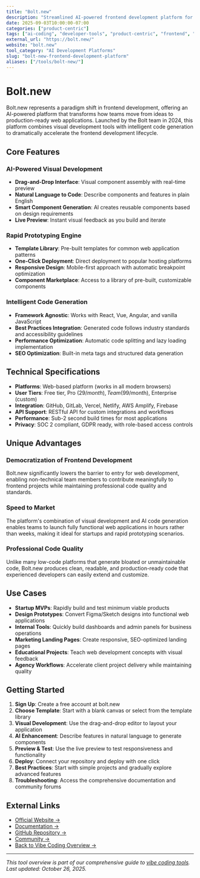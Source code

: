 ```yaml
---
title: "Bolt.new"
description: "Streamlined AI-powered frontend development platform for rapid prototyping and deployment with visual development tools"
date: 2025-09-03T10:00:00-07:00
categories: ["product-centric"]
tags: ["ai-coding", "developer-tools", "product-centric", "frontend", "rapid-prototyping"]
external_url: "https://bolt.new/"
website: "bolt.new"
tool_category: "AI Development Platforms"
slug: "bolt-new-frontend-development-platform"
aliases: ["/tools/bolt-new/"]
---
```


# Bolt.new

Bolt.new represents a paradigm shift in frontend development, offering an AI-powered platform that transforms how teams move from ideas to production-ready web applications. Launched by the Bolt team in 2024, this platform combines visual development tools with intelligent code generation to dramatically accelerate the frontend development lifecycle.

## Core Features

### AI-Powered Visual Development
- **Drag-and-Drop Interface**: Visual component assembly with real-time preview
- **Natural Language to Code**: Describe components and features in plain English
- **Smart Component Generation**: AI creates reusable components based on design requirements
- **Live Preview**: Instant visual feedback as you build and iterate

### Rapid Prototyping Engine
- **Template Library**: Pre-built templates for common web application patterns
- **One-Click Deployment**: Direct deployment to popular hosting platforms
- **Responsive Design**: Mobile-first approach with automatic breakpoint optimization
- **Component Marketplace**: Access to a library of pre-built, customizable components

### Intelligent Code Generation
- **Framework Agnostic**: Works with React, Vue, Angular, and vanilla JavaScript
- **Best Practices Integration**: Generated code follows industry standards and accessibility guidelines
- **Performance Optimization**: Automatic code splitting and lazy loading implementation
- **SEO Optimization**: Built-in meta tags and structured data generation

## Technical Specifications

- **Platforms**: Web-based platform (works in all modern browsers)
- **User Tiers**: Free tier, Pro ($29/month), Team ($99/month), Enterprise (custom)
- **Integration**: GitHub, GitLab, Vercel, Netlify, AWS Amplify, Firebase
- **API Support**: RESTful API for custom integrations and workflows
- **Performance**: Sub-2 second build times for most applications
- **Privacy**: SOC 2 compliant, GDPR ready, with role-based access controls

## Unique Advantages

### Democratization of Frontend Development
Bolt.new significantly lowers the barrier to entry for web development, enabling non-technical team members to contribute meaningfully to frontend projects while maintaining professional code quality and standards.

### Speed to Market
The platform's combination of visual development and AI code generation enables teams to launch fully functional web applications in hours rather than weeks, making it ideal for startups and rapid prototyping scenarios.

### Professional Code Quality
Unlike many low-code platforms that generate bloated or unmaintainable code, Bolt.new produces clean, readable, and production-ready code that experienced developers can easily extend and customize.

## Use Cases

- **Startup MVPs**: Rapidly build and test minimum viable products
- **Design Prototypes**: Convert Figma/Sketch designs into functional web applications
- **Internal Tools**: Quickly build dashboards and admin panels for business operations
- **Marketing Landing Pages**: Create responsive, SEO-optimized landing pages
- **Educational Projects**: Teach web development concepts with visual feedback
- **Agency Workflows**: Accelerate client project delivery while maintaining quality

## Getting Started

1. **Sign Up**: Create a free account at bolt.new
2. **Choose Template**: Start with a blank canvas or select from the template library
3. **Visual Development**: Use the drag-and-drop editor to layout your application
4. **AI Enhancement**: Describe features in natural language to generate components
5. **Preview & Test**: Use the live preview to test responsiveness and functionality
6. **Deploy**: Connect your repository and deploy with one click
7. **Best Practices**: Start with simple projects and gradually explore advanced features
8. **Troubleshooting**: Access the comprehensive documentation and community forums

## External Links

- [Official Website →](https://bolt.new/)
- [Documentation →](https://docs.bolt.new)
- [GitHub Repository →](https://github.com/bolt/new)
- [Community →](https://community.bolt.new)
- [Back to Vibe Coding Overview →](/blog/posts/vibe-coding-revolution/)

---

*This tool overview is part of our comprehensive guide to [vibe coding tools](/blog/posts/vibe-coding-revolution/). Last updated: October 26, 2025.*